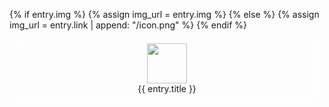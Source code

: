 <style type="text/css">
    .xcard {
      text-align: center;
      margin: 10px;
      padding: 5px;
      /* width: 150px; */
      /*
      # background-color: #e0e0e0;
      # border-color: #303030;
      # border-width: 1px;
      # border-style: solid;
      # border-radius: 5px;
      */
      transition: border 0.5s ease, box-shadow 0.5s ease;
      border-radius: 5px;
      border: 2px solid #ffffff;
    }
    .xcard:hover {
      border: 2px solid #f0f0f0;        
      /* background-color: #f0f0f0; */
      box-shadow: 3px 3px 0px 0px #e0e0e0;
    }
    .xcard-title {
      display: inline-block;
      width: fit-content;
    }

</style>

{% if entry.img %}
  {% assign img_url = entry.img %}
{% else %}
  {% assign img_url = entry.link | append: "/icon.png" %}
{% endif %}

<div class="xcard">
  <a href="/{{ entry.link }}/index.html">
    <div><img src="{{ img_url }}" width="64px" height="64px"></div>
    <div class="xcard-title">{{ entry.title }}</div>
  </a>
</div>
